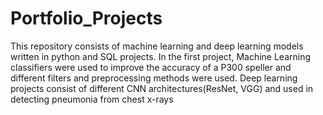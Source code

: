 # Portfolio_Projects
This repository consists of machine learning and deep learning models written in python and SQL projects.
In the first project, Machine Learning classifiers were used to improve the accuracy of a P300 speller and different filters and preprocessing methods were used.
Deep learning projects consist of different CNN architectures(ResNet, VGG) and used in detecting pneumonia from chest x-rays 
